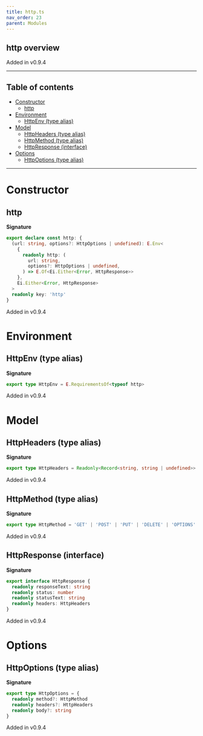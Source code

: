 ```yaml
---
title: http.ts
nav_order: 23
parent: Modules
---
```


## http overview

Added in v0.9.4

---

<h2 class="text-delta">Table of contents</h2>

- [Constructor](#constructor)
  - [http](#http)
- [Environment](#environment)
  - [HttpEnv (type alias)](#httpenv-type-alias)
- [Model](#model)
  - [HttpHeaders (type alias)](#httpheaders-type-alias)
  - [HttpMethod (type alias)](#httpmethod-type-alias)
  - [HttpResponse (interface)](#httpresponse-interface)
- [Options](#options)
  - [HttpOptions (type alias)](#httpoptions-type-alias)

---

# Constructor

## http

**Signature**

```ts
export declare const http: {
  (url: string, options?: HttpOptions | undefined): E.Env<
    {
      readonly http: (
        url: string,
        options?: HttpOptions | undefined,
      ) => E.Of<Ei.Either<Error, HttpResponse>>
    },
    Ei.Either<Error, HttpResponse>
  >
  readonly key: 'http'
}
```

Added in v0.9.4

# Environment

## HttpEnv (type alias)

**Signature**

```ts
export type HttpEnv = E.RequirementsOf<typeof http>
```

Added in v0.9.4

# Model

## HttpHeaders (type alias)

**Signature**

```ts
export type HttpHeaders = Readonly<Record<string, string | undefined>>
```

Added in v0.9.4

## HttpMethod (type alias)

**Signature**

```ts
export type HttpMethod = 'GET' | 'POST' | 'PUT' | 'DELETE' | 'OPTIONS' | 'PATCH' | 'HEAD'
```

Added in v0.9.4

## HttpResponse (interface)

**Signature**

```ts
export interface HttpResponse {
  readonly responseText: string
  readonly status: number
  readonly statusText: string
  readonly headers: HttpHeaders
}
```

Added in v0.9.4

# Options

## HttpOptions (type alias)

**Signature**

```ts
export type HttpOptions = {
  readonly method?: HttpMethod
  readonly headers?: HttpHeaders
  readonly body?: string
}
```

Added in v0.9.4

